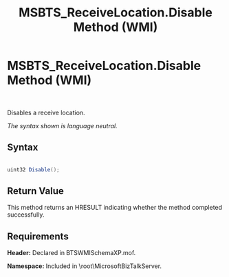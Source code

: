 ﻿---
title: MSBTS_ReceiveLocation.Disable Method (WMI)
TOCTitle: MSBTS_ReceiveLocation.Disable Method (WMI)
ms:assetid: 3a9f6567-f830-4208-818e-33b3e61f5ee2
ms:mtpsurl: https://msdn.microsoft.com/library/Aa559653(v=BTS.80)
ms:contentKeyID: 51527435
ms.date: 08/30/2017
mtps_version: v=BTS.80
---

# MSBTS\_ReceiveLocation.Disable Method (WMI)

 

Disables a receive location.

*The syntax shown is language neutral.*

## Syntax

```C#
  
uint32 Disable();  
```

## Return Value

This method returns an HRESULT indicating whether the method completed successfully.

## Requirements

**Header:** Declared in BTSWMISchemaXP.mof.

**Namespace:** Included in \\root\\MicrosoftBizTalkServer.

